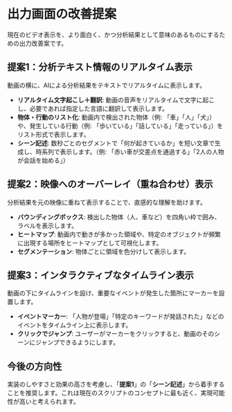 # 出力画面の改善提案

現在のビデオ表示を、より面白く、かつ分析結果として意味のあるものにするための出力改善案です。

## 提案1：分析テキスト情報のリアルタイム表示

動画の横に、AIによる分析結果をテキストでリアルタイムに表示します。

- **リアルタイム文字起こし＋翻訳**: 動画の音声をリアルタイムで文字に起こし、必要であれば指定した言語に翻訳して表示します。
- **物体・行動のリスト化**: 動画内で検出された物体（例: 「車」「人」「犬」）や、発生している行動（例: 「歩いている」「話している」「走っている」）をリスト形式で表示します。
- **シーン記述**: 数秒ごとのセグメントで「何が起きているか」を短い文章で生成し、時系列で表示します。（例: 「赤い車が交差点を通過する」「2人の人物が会話を始める」）

## 提案2：映像へのオーバーレイ（重ね合わせ）表示

分析結果を元の映像に重ねて表示することで、直感的な理解を助けます。

- **バウンディングボックス**: 検出した物体（人、車など）を四角い枠で囲み、ラベルを表示します。
- **ヒートマップ**: 動画内で動きが多かった領域や、特定のオブジェクトが頻繁に出現する場所をヒートマップとして可視化します。
- **セグメンテーション**: 物体ごとに領域を色分けして表示します。

## 提案3：インタラクティブなタイムライン表示

動画の下にタイムラインを設け、重要なイベントが発生した箇所にマーカーを設置します。

- **イベントマーカー**: 「人物が登場」「特定のキーワードが発話された」などのイベントをタイムライン上に表示します。
- **クリックでジャンプ**: ユーザーがマーカーをクリックすると、動画のそのシーンにジャンプできるようにします。

## 今後の方向性

実装のしやすさと効果の高さを考慮し、「**提案1**」の「**シーン記述**」から着手することを推奨します。これは現在のスクリプトのコンセプトに最も近く、実現可能性が高いと考えられます。
